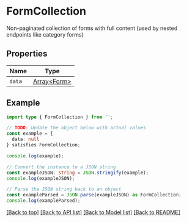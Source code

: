 # FormCollection

Non-paginated collection of forms with full content (used by nested endpoints like category forms)

## Properties

| Name   | Type                         |
| ------ | ---------------------------- |
| `data` | [Array&lt;Form&gt;](Form.md) |

## Example

```typescript
import type { FormCollection } from '';

// TODO: Update the object below with actual values
const example = {
  data: null
} satisfies FormCollection;

console.log(example);

// Convert the instance to a JSON string
const exampleJSON: string = JSON.stringify(example);
console.log(exampleJSON);

// Parse the JSON string back to an object
const exampleParsed = JSON.parse(exampleJSON) as FormCollection;
console.log(exampleParsed);
```

[[Back to top]](#) [[Back to API list]](../README.md#api-endpoints) [[Back to Model list]](../README.md#models) [[Back to README]](../README.md)
